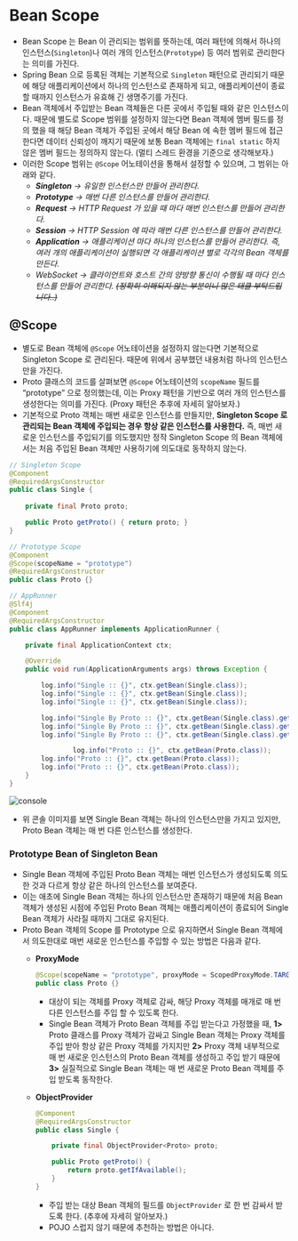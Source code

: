 # Bean Scope

- Bean Scope 는 Bean 이 관리되는 범위를 뜻하는데, 여러 패턴에 의해서 하나의 인스턴스(`Singleton`)나 여러 개의 인스턴스(`Prototype`) 등 여러 범위로 관리한다는 의미를 가진다.
- Spring Bean 으로 등록된 객체는 기본적으로 `Singleton` 패턴으로 관리되기 때문에 해당 애플리케이션에서 하나의 인스턴스로 존재하게 되고, 애플리케이션이 종료할 때까지 인스턴스가 유효해 긴 생명주기를 가진다.
- Bean 객체에서 주입받는 Bean 객체들은 다른 곳에서 주입될 때와 같은 인스턴스이다.
때문에 별도로 Scope 범위를 설정하지 않는다면 Bean 객체에 멤버 필드를 정의 했을 때 해당 Bean 객체가 주입된 곳에서 해당  Bean 에 속한 멤버 필드에 접근한다면 데이터 신뢰성이 깨지기 때문에 보통 Bean 객체에는 `final static` 하지 않은 멤버 필드는 정의하지 않는다.
(멀티 스레드 환경을 기준으로 생각해보자.)
- 이러한 Scope 범위는 `@Scope` 어노테이션을 통해서 설정할 수 있으며, 그 범위는 아래와 같다.
    - ***Singleton** → 유일한 인스턴스만 만들어 관리한다.*
    - ***Prototype** → 매번 다른 인스턴스를 만들어 관리한다.*
    - ***Request** → HTTP Request 가 있을 때 마다 매번 인스턴스를 만들어 관리한다.*
    - ***Session** → HTTP Session 에 따라 매번 다른 인스턴스를 만들어 관리한다.*
    - ***Application** → 애플리케이션 마다 하나의 인스턴스를 만들어 관리한다. 즉, 여러 개의 애플리케이션이 실행되면 각 애플리케이션 별로 각각의 Bean 객체를 만든다.*
    - *WebSocket → 클라이언트와 호스트 간의 양방향 통신이 수행될 때 마다 인스턴스를 만들어 관리한다. ~~(정확히 이해되지 않는 부분이니 많은 태클 부탁드립니다..)~~*

## @Scope

- 별도로 Bean 객체에 `@Scope` 어노테이션을 설정하지 않는다면 기본적으로 Singleton Scope 로 관리된다. 때문에 위에서 공부했던 내용처럼 하나의 인스턴스만을 가진다.
- Proto 클래스의 코드를 살펴보면 `@Scope` 어노테이션의 `scopeName` 필드를 “prototype” 으로 정의했는데, 이는 Proxy 패턴을 기반으로 여러 개의 인스턴스를 생성한다는 의미를 가진다. 
(Proxy 패턴은 추후에 자세히 알아보자.)
- 기본적으로 Proto 객체는 매번 새로운 인스턴스를 만들지만, **Singleton Scope 로 관리되는 Bean 객체에 주입되는 경우 항상 같은 인스턴스를 사용한다.**
즉, 매번 새로운 인스턴스를 주입되기를 의도했지만 정작 Singleton Scope 의 Bean 객체에서는 처음 주입된 Bean 객체만 사용하기에 의도대로 동작하지 않는다.

```java
// Singleton Scope
@Component
@RequiredArgsConstructor
public class Single {
    
    private final Proto proto;

    public Proto getProto() { return proto; }
}

// Prototype Scope
@Component
@Scope(scopeName = "prototype")
@RequiredArgsConstructor
public class Proto {}

// AppRunner
@Slf4j
@Component
@RequiredArgsConstructor
public class AppRunner implements ApplicationRunner {

    private final ApplicationContext ctx;

    @Override
    public void run(ApplicationArguments args) throws Exception {

        log.info("Single :: {}", ctx.getBean(Single.class));
        log.info("Single :: {}", ctx.getBean(Single.class));
        log.info("Single :: {}", ctx.getBean(Single.class));

        log.info("Single By Proto :: {}", ctx.getBean(Single.class).getProto());
        log.info("Single By Proto :: {}", ctx.getBean(Single.class).getProto());
        log.info("Single By Proto :: {}", ctx.getBean(Single.class).getProto());

				log.info("Proto :: {}", ctx.getBean(Proto.class));
        log.info("Proto :: {}", ctx.getBean(Proto.class));
        log.info("Proto :: {}", ctx.getBean(Proto.class));
    }
}
```

![console](https://s3.us-west-2.amazonaws.com/secure.notion-static.com/c0f302ad-c89a-465f-9228-47aae52f32ee/Untitled.png?X-Amz-Algorithm=AWS4-HMAC-SHA256&X-Amz-Content-Sha256=UNSIGNED-PAYLOAD&X-Amz-Credential=AKIAT73L2G45EIPT3X45%2F20220107%2Fus-west-2%2Fs3%2Faws4_request&X-Amz-Date=20220107T174612Z&X-Amz-Expires=86400&X-Amz-Signature=3844e8d1fa85e8a5b023bcd844c07f5a534a745b6e8ba1d44f6bfc3650e63e2f&X-Amz-SignedHeaders=host&response-content-disposition=filename%20%3D%22Untitled.png%22&x-id=GetObject)

- 위 콘솔 이미지를 보면 Single Bean 객체는 하나의 인스턴스만을 가지고 있지만, Proto Bean 객체는 매 번 다른 인스턴스를 생성한다.

### Prototype Bean of Singleton Bean

- Single Bean 객체에 주입된 Proto Bean 객체는 매번 인스턴스가 생성되도록 의도한 것과 다르게 항상 같은 하나의 인스턴스를 보여준다.
- 이는 애초에 Single Bean 객체는 하나의 인스턴스만 존재하기 때문에 처음 Bean 객체가 생성된 시점에 주입된 Proto Bean 객체는 애플리케이션이 종료되어 Single Bean 객체가 사라질 때까지 그대로 유지된다.
- Proto Bean 객체의 Scope 를 Prototype 으로 유지하면서 Single Bean 객체에서 의도한대로 매번 새로운 인스턴스를 주입할 수 있는 방법은 다음과 같다.
    - **ProxyMode**
        
        ```java
        @Scope(scopeName = "prototype", proxyMode = ScopedProxyMode.TARGET_CLASS)
        public class Proto {}
        ```
        
        - 대상이 되는 객체를 Proxy 객체로 감싸, 해당 Proxy 객체를 매개로 매 번 다른 인스턴스를 주입 할 수 있도록 한다.
        - Single Bean 객체가 Proto Bean 객체를 주입 받는다고 가정했을 때, 
        **1>** Proto 클래스를 Proxy 객체가 감싸고 Single Bean 객체는 Proxy 객체를 주입 받아 항상 같은 Proxy 객체를 가지지만 
        **2>** Proxy 객체 내부적으로 매 번 새로운 인스턴스의 Proto Bean 객체를 생성하고 주입 받기 때문에
        **3>** 실질적으로 Single Bean 객체는 매 번 새로운 Proto Bean 객체를 주입 받도록 동작한다.
    - **ObjectProvider**
        
        ```java
        @Component
        @RequiredArgsConstructor
        public class Single {
        
            private final ObjectProvider<Proto> proto;
        
            public Proto getProto() {
                return proto.getIfAvailable();
            }
        }
        ```
        
        - 주입 받는 대상 Bean 객체의 필드를 `ObjectProvider` 로 한 번 감싸서 받도록 한다.
        (추후에 자세히 알아보자.)
        - POJO 스럽지 않기 때문에 추천하는 방법은 아니다.
